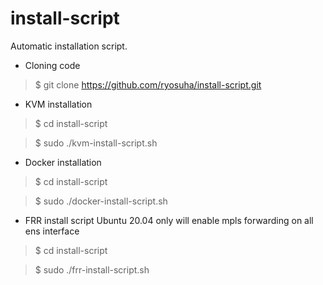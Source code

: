 # install-script

Automatic installation script.

- Cloning code
> $ git clone https://github.com/ryosuha/install-script.git



- KVM installation
> $ cd install-script

> $ sudo ./kvm-install-script.sh

- Docker installation
> $ cd install-script

> $ sudo ./docker-install-script.sh

- FRR install script
Ubuntu 20.04 only
will enable mpls forwarding on all ens interface

> $ cd install-script

> $ sudo ./frr-install-script.sh
